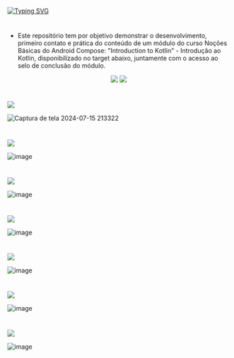 [![Typing SVG](https://readme-typing-svg.herokuapp.com/?color=76C714&size=35&center=true&vCenter=true&width=1000&lines=Introdução+ao+Kotlin)](https://git.io/typing-svg) 
#
- Este repositório tem por objetivo demonstrar o desenvolvimento, primeiro contato e prática do conteúdo de um módulo do curso Noções Básicas do Android Compose: "Introduction to Kotlin" - Introdução ao Kotlin, disponibilizado no target abaixo, juntamente com o acesso ao selo de conclusão do módulo.

<div align="center"> 
  <a href="https://developer.android.com/courses/pathways/android-basics-compose-unit-1-pathway-1" target="_blank"><img src="https://img.shields.io/badge/Introdução ao Kotlin-343333?style=for-the-badge&logo=android-studio&logoColor=33cc33"></a>
  <a href="https://g.dev/kaangelo" target="_blank"><img src="https://img.shields.io/badge/Selo de Conclusão-343333?style=for-the-badge&logo=android-studio&logoColor=33cc33"></a>
</div>

#
<a href="https://github.com/Kakventura/Introducao_a_programacao_kotlin/blob/exercicio01/exercicio01.kt" target="_blank"><img src="https://img.shields.io/badge/1° Código:-343333?style=for-the-badge&logo=android-studio&logoColor=33cc33"></a>

![Captura de tela 2024-07-15 213322](https://github.com/user-attachments/assets/35e7668b-3f5b-47d5-8d9a-411a89f5db70)

#

<a href="https://github.com/Kakventura/Introducao_a_programacao_kotlin/blob/exercicio02/exercicio02.kt" target="_blank"><img src="https://img.shields.io/badge/2° Código:-343333?style=for-the-badge&logo=android-studio&logoColor=33cc33"></a>

![image](https://github.com/user-attachments/assets/4ebbe647-d3cf-4879-9317-e2b944ccbba5)

#

<a href="https://github.com/Kakventura/Introducao_a_programacao_kotlin/blob/exercicio03/exercicio03.kt" target="_blank"><img src="https://img.shields.io/badge/3° Código:-343333?style=for-the-badge&logo=android-studio&logoColor=33cc33"></a>

![image](https://github.com/user-attachments/assets/af2795ca-58d2-47eb-adb0-579781e65033)

#

<a href="https://github.com/Kakventura/Introducao_a_programacao_kotlin/blob/exercicio04/exercicio04.kt" target="_blank"><img src="https://img.shields.io/badge/4° Código:-343333?style=for-the-badge&logo=android-studio&logoColor=33cc33"></a>

![image](https://github.com/user-attachments/assets/d586b94b-2d4b-422f-80ad-fc24ae629d21)

#

<a href="https://github.com/Kakventura/Introducao_a_programacao_kotlin/blob/exercicio05/exercicio05.kt" target="_blank"><img src="https://img.shields.io/badge/5° Código:-343333?style=for-the-badge&logo=android-studio&logoColor=33cc33"></a>

![image](https://github.com/user-attachments/assets/8af6456a-a261-406f-842e-40e1da93f326)

#

<a href="https://github.com/Kakventura/Introducao_a_programacao_kotlin/blob/exercicio06/exercicio06.kt" target="_blank"><img src="https://img.shields.io/badge/6° Código:-343333?style=for-the-badge&logo=android-studio&logoColor=33cc33"></a>

![image](https://github.com/user-attachments/assets/ac944877-470a-4d81-b1d4-21fdbf9767d0)

#

<a href="https://github.com/Kakventura/Introducao_a_programacao_kotlin/blob/exercicio07/exercicio07.kt" target="_blank"><img src="https://img.shields.io/badge/7° Código:-343333?style=for-the-badge&logo=android-studio&logoColor=33cc33"></a>

![image](https://github.com/user-attachments/assets/df4c0fd9-8142-4858-91ae-11fda951341c)












